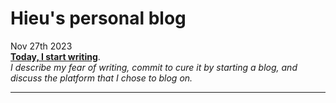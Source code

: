 # Hieu's personal blog

Nov 27th 2023
<br>
[**Today, I start writing**](today_i_start_writing.md).
<br>
*I describe my fear of writing, commit to cure it by starting a blog, and
discuss the platform that I chose to blog on.*
<hr>